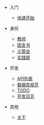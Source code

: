 * 入门

  * [快速开始](/#quick-start)

* 身份

  * [教师](/teacher/readme.md)
  * [团支书](/secretary/readme.md)
  * [义管会](/admin/readme.md)
  * [实践部](/system/readme.md)

* 开发

  * [API列表](developer/api.md)
  * [数据库规范](developer/database.md)
  * [TODO](developer/todo.md)
  * [开发日志](developer/log.md)

* 其他

  * [关于](about.md)
